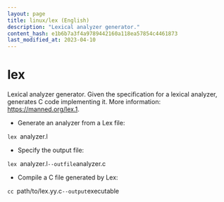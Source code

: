 ```yaml
---
layout: page
title: linux/lex (English)
description: "Lexical analyzer generator."
content_hash: e1b6b7a3f4a9789442160a118ea57854c4461873
last_modified_at: 2023-04-10
---
```

# lex

Lexical analyzer generator.
Given the specification for a lexical analyzer, generates C code implementing it.
More information: <https://manned.org/lex.1>.

- Generate an analyzer from a Lex file:

`lex `<span class="tldr-var badge badge-pill bg-dark-lm bg-white-dm text-white-lm text-dark-dm font-weight-bold">analyzer.l</span>

- Specify the output file:

`lex `<span class="tldr-var badge badge-pill bg-dark-lm bg-white-dm text-white-lm text-dark-dm font-weight-bold">analyzer.l</span>` --outfile `<span class="tldr-var badge badge-pill bg-dark-lm bg-white-dm text-white-lm text-dark-dm font-weight-bold">analyzer.c</span>

- Compile a C file generated by Lex:

`cc `<span class="tldr-var badge badge-pill bg-dark-lm bg-white-dm text-white-lm text-dark-dm font-weight-bold">path/to/lex.yy.c</span>` --output `<span class="tldr-var badge badge-pill bg-dark-lm bg-white-dm text-white-lm text-dark-dm font-weight-bold">executable</span>

